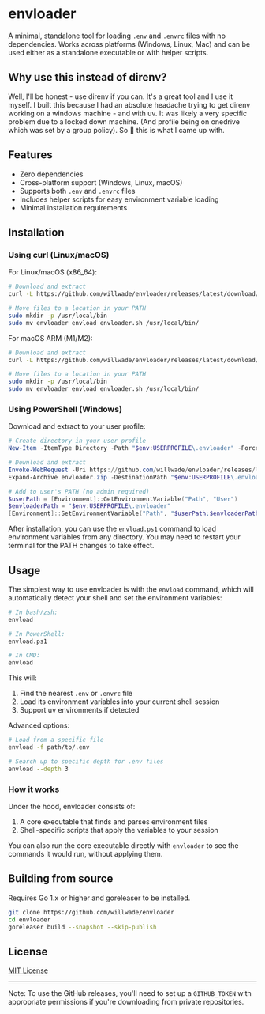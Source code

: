 # envloader

A minimal, standalone tool for loading `.env` and `.envrc` files with no dependencies. Works across platforms (Windows, Linux, Mac) and can be used either as a standalone executable or with helper scripts.


## Why use this instead of direnv?

Well, I'll be honest - use direnv if you can. It's a great tool and I use it myself. I built this because I had an absolute headache trying to get direnv working on a windows machine - and with uv. It was likely a very specific problem due to a locked down machine. (And profile being on onedrive which was set by a group policy). So :shrug: this is what I came up with.


## Features

- Zero dependencies
- Cross-platform support (Windows, Linux, macOS)
- Supports both `.env` and `.envrc` files
- Includes helper scripts for easy environment variable loading
- Minimal installation requirements

## Installation

### Using curl (Linux/macOS)

For Linux/macOS (x86_64):
```bash
# Download and extract
curl -L https://github.com/willwade/envloader/releases/latest/download/envloader_Linux_x86_64.tar.gz | tar xz

# Move files to a location in your PATH
sudo mkdir -p /usr/local/bin
sudo mv envloader envload envloader.sh /usr/local/bin/
```

For macOS ARM (M1/M2):
```bash
# Download and extract
curl -L https://github.com/willwade/envloader/releases/latest/download/envloader_Darwin_arm64.tar.gz | tar xz

# Move files to a location in your PATH
sudo mkdir -p /usr/local/bin
sudo mv envloader envload envloader.sh /usr/local/bin/
```

### Using PowerShell (Windows)

Download and extract to your user profile:

```powershell
# Create directory in your user profile
New-Item -ItemType Directory -Path "$env:USERPROFILE\.envloader" -Force

# Download and extract
Invoke-WebRequest -Uri https://github.com/willwade/envloader/releases/latest/download/envloader_Windows_x86_64.zip -OutFile envloader.zip
Expand-Archive envloader.zip -DestinationPath "$env:USERPROFILE\.envloader" -Force

# Add to user's PATH (no admin required)
$userPath = [Environment]::GetEnvironmentVariable("Path", "User")
$envloaderPath = "$env:USERPROFILE\.envloader"
[Environment]::SetEnvironmentVariable("Path", "$userPath;$envloaderPath", "User")
```

After installation, you can use the `envload.ps1` command to load environment variables from any directory. You may need to restart your terminal for the PATH changes to take effect.

## Usage

The simplest way to use envloader is with the `envload` command, which will automatically detect your shell and set the environment variables:

```bash
# In bash/zsh:
envload

# In PowerShell:
envload.ps1

# In CMD:
envload
```

This will:
1. Find the nearest `.env` or `.envrc` file
2. Load its environment variables into your current shell session
3. Support uv environments if detected

Advanced options:
```bash
# Load from a specific file
envload -f path/to/.env

# Search up to specific depth for .env files
envload --depth 3
```

### How it works

Under the hood, envloader consists of:
1. A core executable that finds and parses environment files
2. Shell-specific scripts that apply the variables to your session

You can also run the core executable directly with `envloader` to see the commands it would run, without applying them.

## Building from source

Requires Go 1.x or higher and goreleaser to be installed.

```bash
git clone https://github.com/willwade/envloader
cd envloader
goreleaser build --snapshot --skip-publish
```

## License

[MIT License](LICENSE)

---

Note: To use the GitHub releases, you'll need to set up a `GITHUB_TOKEN` with appropriate permissions if you're downloading from private repositories.